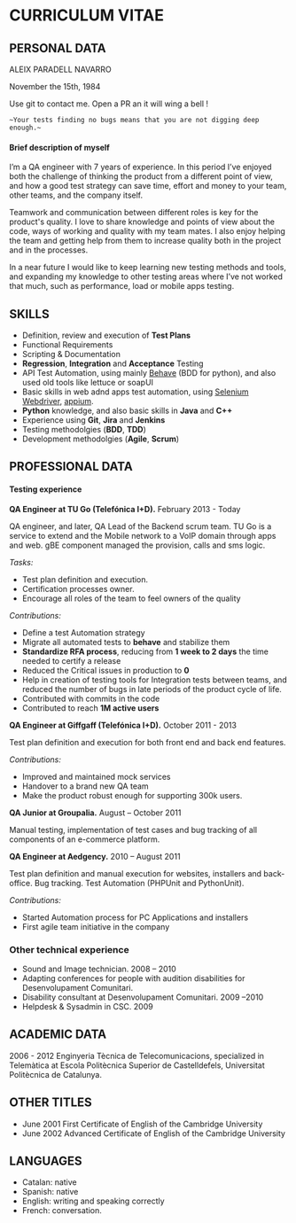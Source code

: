 # CURRICULUM VITAE

## PERSONAL DATA

ALEIX PARADELL NAVARRO

November the 15th, 1984

Use git to contact me. Open a PR an it will wing a bell !

`~Your tests finding no bugs means that you are not digging deep enough.~`

#### Brief description of myself

I’m a QA engineer with 7 years of experience. In this period I’ve enjoyed both the challenge of thinking the product from a different point of view, and how a good test strategy can save time, effort and money to your team, other teams, and the company itself. 

Teamwork and communication between different roles is key for the product's quality. I love to share knowledge and points of view about the code, ways of working and quality with my team mates. I also enjoy helping the team and getting help from them to increase quality both in the project and in the processes. 

In a near future I would like to keep learning new testing methods and tools, and expanding my knowledge to other testing areas where I’ve not worked that much, such as performance, load or mobile apps testing.

## SKILLS
 
 * Definition, review and execution of **Test Plans**
 * Functional Requirements
 * Scripting & Documentation 
 * **Regression**, **Integration** and **Acceptance** Testing
 * API Test Automation, using mainly [Behave](https://github.com/beahve) (BDD for python), and also used old tools like lettuce or soapUI
 * Basic skills in web adnd apps test automation, using [Selenium Webdriver](http://www.seleniumhq.org/projects/webdriver/), [appium](https://github.com/appium).
 * **Python** knowledge, and also basic skills in **Java** and **C++**
 * Experience using **Git**, **Jira** and **Jenkins**
 * Testing methodolgies (**BDD**, **TDD**)
 * Development methodolgies (**Agile**, **Scrum**) 
 
## PROFESSIONAL DATA

#### Testing experience

**QA Engineer at TU Go (Telefónica I+D).** February 2013 - Today 

QA engineer, and later, QA Lead of the Backend scrum team. TU Go is a service to extend and the Mobile network to a VoIP domain through apps and web. gBE component managed the provision, calls and sms logic.

*Tasks:*
 * Test plan definition and execution.
 * Certification processes owner.
 * Encourage all roles of the team to feel owners of the quality

*Contributions:*
 * Define a test Automation strategy
 * Migrate all automated tests to **behave** and stabilize them
 * **Standardize RFA process**,  reducing from **1 week to 2 days** the time needed to certify a release
 * Reduced the Critical issues in production to **0**
 * Help in creation of testing tools for Integration tests between teams, and reduced the number of bugs in late periods of the product cycle of life.
 * Contributed with commits in the code
 * Contributed to reach **1M active users**


**QA Engineer at Giffgaff (Telefónica I+D).** October 2011 - 2013	

Test plan definition and execution for both front end and back end features. 

*Contributions:*
 * Improved and maintained mock services
 * Handover to a brand new QA team 
 * Make the product robust enough for supporting 300k users.

**QA Junior at Groupalia.** August – October 2011	

Manual testing, implementation of test cases and bug tracking of all components of an e-commerce platform.

**QA Engineer at Aedgency.** 2010 – August 2011	

Test plan definition and manual execution for websites, installers and back-office. Bug tracking. Test Automation (PHPUnit and PythonUnit).

*Contributions:*
 * Started Automation process for PC Applications and installers
 * First agile team initiative in the company

### Other technical experience

 * Sound and Image technician. 2008 – 2010
 * Adapting conferences for people with audition disabilities for Desenvolupament Comunitari.
 * Disability consultant at Desenvolupament Comunitari. 2009 –2010
 * Helpdesk & Sysadmin in CSC. 2009		
	

## ACADEMIC DATA

2006 - 2012	Enginyeria Tècnica de Telecomunicacions, specialized in Telemàtica at Escola Politècnica Superior de Castelldefels,  Universitat Politècnica de Catalunya.


## OTHER TITLES

 * June 2001	First Certificate of English of the Cambridge University
 * June 2002	Advanced Certificate of English of the Cambridge University


## LANGUAGES 

* Catalan: 	native
* Spanish: 	native
* English: 	writing and speaking correctly
* French:	conversation.
